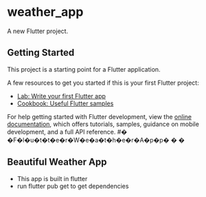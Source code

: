 # weather_app

A new Flutter project.


## Getting Started

This project is a starting point for a Flutter application.

A few resources to get you started if this is your first Flutter project:

- [Lab: Write your first Flutter app](https://docs.flutter.dev/get-started/codelab)
- [Cookbook: Useful Flutter samples](https://docs.flutter.dev/cookbook)

For help getting started with Flutter development, view the
[online documentation](https://docs.flutter.dev/), which offers tutorials,
samples, guidance on mobile development, and a full API reference.
#� �F�l�u�t�t�e�r�W�e�a�t�h�e�r�A�p�p�
�
�
## Beautiful Weather App
- This app is built in flutter
- run flutter pub get to get dependencies 
